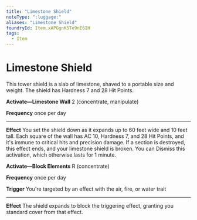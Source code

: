 ```yaml
---
title: "Limestone Shield"
noteType: ":luggage:"
aliases: "Limestone Shield"
foundryId: Item.xAPGgnK5Te9nE6IH
tags:
  - Item
---
```


# Limestone Shield

This tower shield is a slab of limestone, shaved to a portable size and weight. The shield has Hardness 7 and 28 Hit Points.

**Activate—Limestone Wall** 2 (concentrate, manipulate)

**Frequency** once per day

* * *

**Effect** You set the shield down as it expands up to 60 feet wide and 10 feet tall. Each square of the wall has AC 10, Hardness 7, and 28 Hit Points, and it's immune to critical hits and precision damage. If a section is destroyed, this effect ends, and your limestone shield is broken. You can Dismiss this activation, which otherwise lasts for 1 minute.

**Activate—Block Elements** R (concentrate)

**Frequency** once per day

**Trigger** You're targeted by an effect with the air, fire, or water trait

* * *

**Effect** The shield expands to block the triggering effect, granting you standard cover from that effect.
